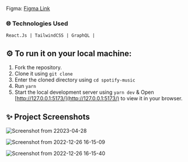  Figma: [Figma Link](https://www.figma.com/file/RtKhzEeeuD2FtRsg2dxSep/Front-end-Assessment?type=design&node-id=1-2&t=4PQlF6uTjs30Dn15-0)

### 🌐 Technologies Used
```
React.Js | TailwindCSS | GraphQL |
```

## ⚙️  To run it on your local machine:
1. Fork the repository.
2. Clone it using `git clone`
3. Enter the cloned directory using `cd spotify-music`
4. Run `yarn`
5. Start the local development server using `yarn dev` & Open [http://127.0.0.1:5173/](http://127.0.0.1:5173/) to view it in your browser.

## ✨ Project Screenshots

![Screenshot from 22023-04-28](https://user-images.githubusercontent.com/33548423/235153021-72de5416-7181-4d26-95a9-32943f4b5833.png)

![Screenshot from 2022-12-26 16-15-09](https://user-images.githubusercontent.com/33548423/235153049-081984ed-5a0e-486f-9318-3b233b66c899.png)

![Screenshot from 2022-12-26 16-15-40](https://user-images.githubusercontent.com/33548423/235153407-d30b0c1f-d9ae-40cc-aa6d-35e238ce23a9.png)

